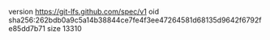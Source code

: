 version https://git-lfs.github.com/spec/v1
oid sha256:262bdb0a9c5a14b38844ce7fe4f3ee47264581d68135d9642f6792fe85dd7b71
size 13310

